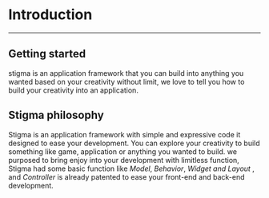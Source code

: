 # Introduction
***

## Getting started
stigma is an application framework that you can build into anything you wanted based on your creativity
without limit, we love to tell you how to build your creativity into an application.

## Stigma philosophy
Stigma is an application framework with simple and expressive code it designed to ease your development.
You can explore your creativity to build something like game, application or anything you wanted to build.
we purposed to bring enjoy into your development with limitless function, Stigma had some basic function
like *Model*, *Behavior*, *Widget and Layout* , and *Controller* is already patented to ease your front-end and
back-end development.